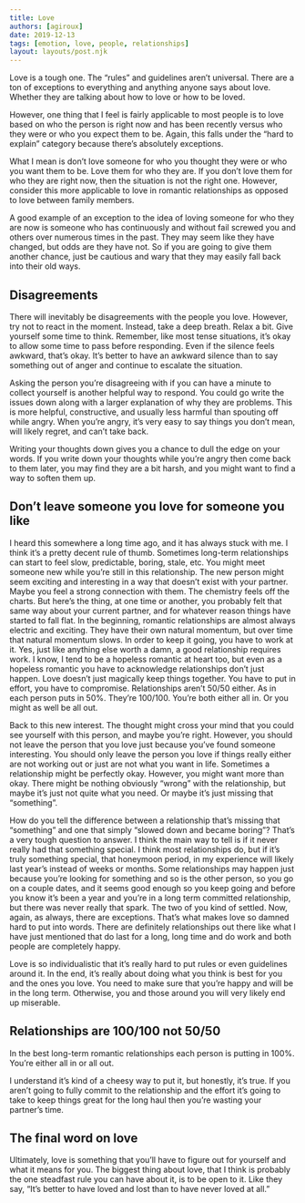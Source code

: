 ```yaml
---
title: Love
authors: [agiroux]
date: 2019-12-13
tags: [emotion, love, people, relationships]
layout: layouts/post.njk
---
```


Love is a tough one. The “rules” and guidelines aren’t universal. There are a ton of exceptions to everything and anything anyone says about love. Whether they are talking about how to love or how to be loved.

However, one thing that I feel is fairly applicable to most people is to love based on who the person is right now and has been recently versus who they were or who you expect them to be. Again, this falls under the “hard to explain” category because there’s absolutely exceptions.

What I mean is don’t love someone for who you thought they were or who you want them to be. Love them for who they are. If you don’t love them for who they are right now, then the situation is not the right one. However, consider this more applicable to love in romantic relationships as opposed to love between family members.

A good example of an exception to the idea of loving someone for who they are now is someone who has continuously and without fail screwed you and others over numerous times in the past. They may seem like they have changed, but odds are they have not. So if you are going to give them another chance, just be cautious and wary that they may easily fall back into their old ways.

## Disagreements

There will inevitably be disagreements with the people you love. However, try not to react in the moment. Instead, take a deep breath. Relax a bit. Give yourself some time to think. Remember, like most tense situations, it’s okay to allow some time to pass before responding. Even if the silence feels awkward, that’s okay. It’s better to have an awkward silence than to say something out of anger and continue to escalate the situation.

Asking the person you’re disagreeing with if you can have a minute to collect yourself is another helpful way to respond. You could go write the issues down along with a larger explanation of why they are problems. This is more helpful, constructive, and usually less harmful than spouting off while angry. When you’re angry, it’s very easy to say things you don’t mean, will likely regret, and can’t take back.

Writing your thoughts down gives you a chance to dull the edge on your words. If you write down your thoughts while you’re angry then come back to them later, you may find they are a bit harsh, and you might want to find a way to soften them up.

## Don’t leave someone you love for someone you like

I heard this somewhere a long time ago, and it has always stuck with me. I think it’s a pretty decent rule of thumb. Sometimes long-term relationships can start to feel slow, predictable, boring, stale, etc. You might meet someone new while you’re still in this relationship. The new person might seem exciting and interesting in a way that doesn’t exist with your partner. Maybe you feel a strong connection with them. The chemistry feels off the charts. But here’s the thing, at one time or another, you probably felt that same way about your current partner, and for whatever reason things have started to fall flat. In the beginning, romantic relationships are almost always electric and exciting. They have their own natural momentum, but over time that natural momentum slows. In order to keep it going, you have to work at it. Yes, just like anything else worth a damn, a good relationship requires work. I know, I tend to be a hopeless romantic at heart too, but even as a hopeless romantic you have to acknowledge relationships don’t just happen. Love doesn’t just magically keep things together. You have to put in effort, you have to compromise. Relationships aren’t 50/50 either. As in each person puts in 50%. They’re 100/100. You’re both either all in. Or you might as well be all out.

Back to this new interest. The thought might cross your mind that you could see yourself with this person, and maybe you’re right. However, you should not leave the person that you love just because you’ve found someone interesting. You should only leave the person you love if things really either are not working out or just are not what you want in life. Sometimes a relationship might be perfectly okay. However, you might want more than okay. There might be nothing obviously “wrong” with the relationship, but maybe it’s just not quite what you need. Or maybe it’s just missing that “something”.

How do you tell the difference between a relationship that’s missing that “something” and one that simply “slowed down and became boring”? That’s a very tough question to answer. I think the main way to tell is if it never really had that something special. I think most relationships do, but if it’s truly something special, that honeymoon period, in my experience will likely last year’s instead of weeks or months. Some relationships may happen just because you’re looking for something and so is the other person, so you go on a couple dates, and it seems good enough so you keep going and before you know it’s been a year and you’re in a long term committed relationship, but there was never really that spark. The two of you kind of settled. Now, again, as always, there are exceptions. That’s what makes love so damned hard to put into words. There are definitely relationships out there like what I have just mentioned that do last for a long, long time and do work and both people are completely happy.

Love is so individualistic that it’s really hard to put rules or even guidelines around it. In the end, it’s really about doing what you think is best for you and the ones you love. You need to make sure that you’re happy and will be in the long term. Otherwise, you and those around you will very likely end up miserable.

## Relationships are 100/100 not 50/50

In the best long-term romantic relationships each person is putting in 100%. You’re either all in or all out.

I understand it’s kind of a cheesy way to put it, but honestly, it’s true. If you aren’t going to fully commit to the relationship and the effort it’s going to take to keep things great for the long haul then you’re wasting your partner’s time.

## The final word on love

Ultimately, love is something that you’ll have to figure out for yourself and what it means for you. The biggest thing about love, that I think is probably the one steadfast rule you can have about it, is to be open to it. Like they say, “It’s better to have loved and lost than to have never loved at all.”